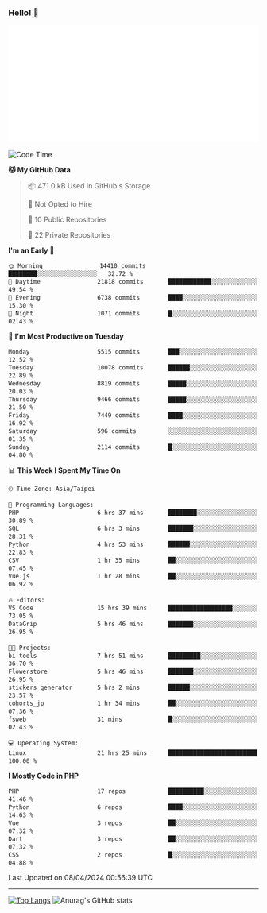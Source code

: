 ### Hello! 👋

![Metrics](/metrics.classic.svg)

<!--START_SECTION:waka-->
![Code Time](http://img.shields.io/badge/Code%20Time-1%2C292%20hrs%2036%20mins-blue)

**🐱 My GitHub Data** 

> 📦 471.0 kB Used in GitHub's Storage 
 > 
> 🚫 Not Opted to Hire
 > 
> 📜 10 Public Repositories 
 > 
> 🔑 22 Private Repositories 
 > 
**I'm an Early 🐤** 

```text
🌞 Morning                14410 commits       ████████░░░░░░░░░░░░░░░░░   32.72 % 
🌆 Daytime                21818 commits       ████████████░░░░░░░░░░░░░   49.54 % 
🌃 Evening                6738 commits        ████░░░░░░░░░░░░░░░░░░░░░   15.30 % 
🌙 Night                  1071 commits        █░░░░░░░░░░░░░░░░░░░░░░░░   02.43 % 
```
📅 **I'm Most Productive on Tuesday** 

```text
Monday                   5515 commits        ███░░░░░░░░░░░░░░░░░░░░░░   12.52 % 
Tuesday                  10078 commits       ██████░░░░░░░░░░░░░░░░░░░   22.89 % 
Wednesday                8819 commits        █████░░░░░░░░░░░░░░░░░░░░   20.03 % 
Thursday                 9466 commits        █████░░░░░░░░░░░░░░░░░░░░   21.50 % 
Friday                   7449 commits        ████░░░░░░░░░░░░░░░░░░░░░   16.92 % 
Saturday                 596 commits         ░░░░░░░░░░░░░░░░░░░░░░░░░   01.35 % 
Sunday                   2114 commits        █░░░░░░░░░░░░░░░░░░░░░░░░   04.80 % 
```


📊 **This Week I Spent My Time On** 

```text
🕑︎ Time Zone: Asia/Taipei

💬 Programming Languages: 
PHP                      6 hrs 37 mins       ████████░░░░░░░░░░░░░░░░░   30.89 % 
SQL                      6 hrs 3 mins        ███████░░░░░░░░░░░░░░░░░░   28.31 % 
Python                   4 hrs 53 mins       ██████░░░░░░░░░░░░░░░░░░░   22.83 % 
CSV                      1 hr 35 mins        ██░░░░░░░░░░░░░░░░░░░░░░░   07.45 % 
Vue.js                   1 hr 28 mins        ██░░░░░░░░░░░░░░░░░░░░░░░   06.92 % 

🔥 Editors: 
VS Code                  15 hrs 39 mins      ██████████████████░░░░░░░   73.05 % 
DataGrip                 5 hrs 46 mins       ███████░░░░░░░░░░░░░░░░░░   26.95 % 

🐱‍💻 Projects: 
bi-tools                 7 hrs 51 mins       █████████░░░░░░░░░░░░░░░░   36.70 % 
Flowerstore              5 hrs 46 mins       ███████░░░░░░░░░░░░░░░░░░   26.95 % 
stickers_generator       5 hrs 2 mins        ██████░░░░░░░░░░░░░░░░░░░   23.57 % 
cohorts_jp               1 hr 34 mins        ██░░░░░░░░░░░░░░░░░░░░░░░   07.36 % 
fsweb                    31 mins             █░░░░░░░░░░░░░░░░░░░░░░░░   02.43 % 

💻 Operating System: 
Linux                    21 hrs 25 mins      █████████████████████████   100.00 % 
```

**I Mostly Code in PHP** 

```text
PHP                      17 repos            ██████████░░░░░░░░░░░░░░░   41.46 % 
Python                   6 repos             ████░░░░░░░░░░░░░░░░░░░░░   14.63 % 
Vue                      3 repos             ██░░░░░░░░░░░░░░░░░░░░░░░   07.32 % 
Dart                     3 repos             ██░░░░░░░░░░░░░░░░░░░░░░░   07.32 % 
CSS                      2 repos             █░░░░░░░░░░░░░░░░░░░░░░░░   04.88 % 
```




 Last Updated on 08/04/2024 00:56:39 UTC
<!--END_SECTION:waka-->

<hr>

<span style="display:inline-block">[![Top Langs](https://github-readme-stats.vercel.app/api/top-langs/?username=maureendadap&layout=compact&theme=transparent)](https://github.com/anuraghazra/github-readme-stats)</span>
<span style="display:inline-block">![Anurag's GitHub stats](https://github-readme-stats.vercel.app/api?username=maureendadap&show_icons=true&theme=transparent&count_private=true)</span>

<!--
**MaureenDadap/maureendadap** is a ✨ _special_ ✨ repository because its `README.md` (this file) appears on your GitHub profile.

Here are some ideas to get you started:

- 🔭 I’m currently working on ...
- 🌱 I’m currently learning ...
- 👯 I’m looking to collaborate on ...
- 🤔 I’m looking for help with ...
- 💬 Ask me about ...
- 📫 How to reach me: ...
- 😄 Pronouns: ...
- ⚡ Fun fact: ...
-->
